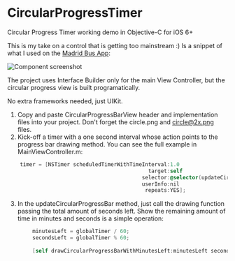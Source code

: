 CircularProgressTimer
=====================

Circular Progress Timer working demo in Objective-C for iOS 6+

This is my take on a control that is getting too mainstream :)
Is a snippet of what I used on the [Madrid Bus App](http://madridbus.co/):

![Component screenshot](http://f.cl.ly/items/1N1h153u1N0e0Z38432M/CircularProgressBar.png)

The project uses Interface Builder only for the main View Controller, but the circular progress view is built programatically.

No extra frameworks needed, just UIKit.

1. Copy and paste CircularProgressBarView header and implementation files into your project. Don't forget the circle.png and circle@2x.png files.
2. Kick-off a timer with a one second interval whose action points to the progress bar drawing method. You can see the full example in MainViewController.m:
```objective-c
    timer = [NSTimer scheduledTimerWithTimeInterval:1.0
                                             target:self
                                           selector:@selector(updateCircularProgressBar)
                                           userInfo:nil
                                            repeats:YES];

```
3. In the updateCircularProgressBar method, just call the drawing function passing the total amount of seconds left. Show the remaining amount of time in minutes and seconds is a simple operation:
```objective-c
        minutesLeft = globalTimer / 60;
        secondsLeft = globalTimer % 60;
    
        [self drawCircularProgressBarWithMinutesLeft:minutesLeft secondsLeft:secondsLeft]
```
